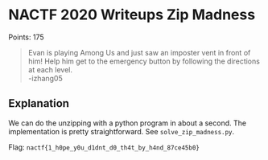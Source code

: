 # NACTF 2020 Writeups Zip Madness
Points: 175

> Evan is playing Among Us and just saw an imposter vent in front of him! Help him get to the emergency button by following the directions at each level.<br>
> -izhang05

## Explanation
We can do the unzipping with a python program in about a second.
The implementation is pretty straightforward.
See `solve_zip_madness.py`.

Flag: `nactf{1_h0pe_y0u_d1dnt_d0_th4t_by_h4nd_87ce45b0}`